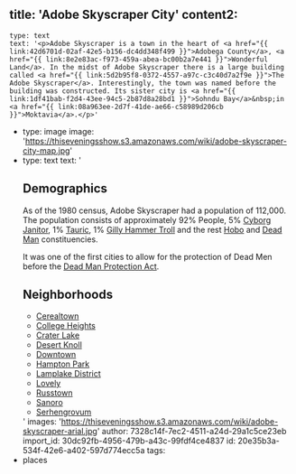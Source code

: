 title: 'Adobe Skyscraper City'
content2:
  -
    type: text
    text: '<p>Adobe Skyscraper is a town in the heart of <a href="{{ link:42d6701d-02af-42e5-b156-dc4dd348f499 }}">Adobega County</a>, <a href="{{ link:8e2e83ac-f973-459a-abea-bc00b2a7e441 }}">Wonderful Land</a>. In the midst of Adobe Skyscraper there is a large building called <a href="{{ link:5d2b95f8-0372-4557-a97c-c3c40d7a2f9e }}">The Adobe Skyscraper</a>. Interestingly, the town was named before the building was constructed. Its sister city is <a href="{{ link:1df41bab-f2d4-43ee-94c5-2b87d8a28bd1 }}">Sohndu Bay</a>&nbsp;in <a href="{{ link:08a963ee-2d7f-41de-ae66-c58989d206cb }}">Moktavia</a>.</p>'
  -
    type: image
    image: 'https://thiseveningsshow.s3.amazonaws.com/wiki/adobe-skyscraper-city-map.jpg'
  -
    type: text
    text: '<h2>Demographics</h2><p>As of the 1980 census, Adobe Skyscraper had a population of 112,000. The population consists of approximately 92% People, 5% <a href="{{ link:725cf543-72ec-4cb4-b17f-6770696bfa9c }}">Cyborg Janitor</a>, 1% <a href="{{ link:98009913-e60f-4c8d-86be-61ffcc7184d7 }}">Tauric</a>, 1% <a href="{{ link:eeb4e817-20eb-4048-b527-1ec1cf0d9279 }}">Gilly Hammer Troll</a>&nbsp;and the rest <a href="{{ link:27d626e1-a49e-4a12-8906-5b72fcd655ca }}">Hobo</a>&nbsp;and <a href="{{ link:417210d8-2c39-48eb-b704-5aa2e48ff88b }}">Dead Man</a>&nbsp;constituencies.</p><p>It was one of the first cities to allow for the protection of Dead Men before the <a href="{{ link:e1158a5f-3634-4ca0-92ad-36f52f900d3c }}">Dead Man Protection Act</a>.</p><h2>Neighborhoods</h2><ul><li><a href="{{ link:4ad9ed0b-15e3-4700-bcbd-f63e04e6ab10 }}">Cerealtown</a></li><li><a href="{{ link:0c593470-6170-4ba4-9579-7b3bea2d5ade }}">College Heights</a></li><li><a href="{{ link:5c7bfef2-6e90-4781-8f5b-f8b599f995d3 }}">Crater Lake</a></li><li><a href="{{ link:b6d60932-60d0-40b9-8c62-fd407418c3f9 }}">Desert Knoll</a></li><li><a href="{{ link:b0d27eca-b0bf-4b77-8ee7-cc79cc9a5697 }}">Downtown</a></li><li><a href="{{ link:dde90431-b9ef-498b-b2d8-5d97a1886609 }}">Hampton Park</a></li><li><a href="{{ link:9f3e63fc-e81b-4eb1-8796-1e940d1a2109 }}">Lamplake District</a></li><li><a href="{{ link:65bac99a-7143-41e0-8613-b4df1677e812 }}">Lovely</a></li><li><a href="{{ link:7e570ed1-b193-4f3e-bf14-714cc3ebe554 }}">Russtown</a></li><li><a href="{{ link:59040462-ef12-4409-8f8d-32fff7f0a6b0 }}">Sanoro</a></li><li><a href="{{ link:dafa51a6-23a2-4880-a182-d1ae77962f29 }}">Serhengrovum</a></li></ul>'
images: 'https://thiseveningsshow.s3.amazonaws.com/wiki/adobe-skyscraper-arial.jpg'
author: 7328c14f-7ec2-4511-a24d-29a1c5ce23eb
import_id: 30dc92fb-4956-479b-a43c-99fdf4ce4837
id: 20e35b3a-534f-42e6-a402-597d774ecc5a
tags:
  - places
